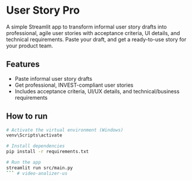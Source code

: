 # User Story Pro

A simple Streamlit app to transform informal user story drafts into professional, agile user stories with acceptance criteria, UI details, and technical requirements. Paste your draft, and get a ready-to-use story for your product team.

## Features
- Paste informal user story drafts
- Get professional, INVEST-compliant user stories
- Includes acceptance criteria, UI/UX details, and technical/business requirements

## How to run
```bash
# Activate the virtual environment (Windows)
venv\Scripts\activate

# Install dependencies
pip install -r requirements.txt

# Run the app
streamlit run src/main.py
``` #   v i d e o - a n a l i z e r - u s  
 